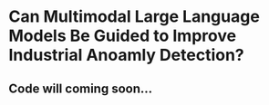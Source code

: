 # Can Multimodal Large Language Models Be Guided to Improve Industrial Anoamly Detection?
## Code will coming soon...

